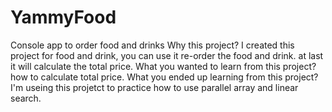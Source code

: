 # YammyFood
Console app to order food and drinks
Why this project? I created this project for food and drink, you can use it re-order the food and drink. at last it will calculate the total price.
What you wanted to learn from this project? how to calculate total price.
What you ended up learning from this project? I'm useing this projetct to practice how to use parallel array and linear search.
